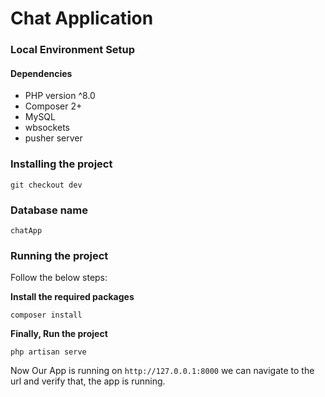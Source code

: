 # Chat Application

### Local Environment Setup

#### Dependencies

- PHP version ^8.0
- Composer 2+
- MySQL 
- wbsockets
- pusher server


### Installing the project

```
git checkout dev
```

### Database name

```
chatApp
```

### Running the project
Follow the below steps:

**Install the required packages**

   ```
   composer install
   ```

**Finally, Run the project**

   ```
   php artisan serve
   ```

Now Our App is running on `http://127.0.0.1:8000`
we can navigate to the url and verify that, the app is running.
